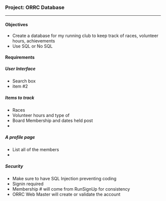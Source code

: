### Project: ORRC Database
***

#### Objectives
* Create a database for my running club to keep track of races, volunteer hours, achievements
* Use SQL or No SQL

#### Requirements

##### User Interface
* Search box
* item #2

##### Items to track
* Races
* Volunteer hours and type of 
* Board Membership and dates held post
* 

##### A profile page
* List all of the members
* 


##### Security
* Make sure to have SQL Injection preventing coding
* Signin required
* Membership # will come from RunSignUp for consistency
* ORRC Web Master will create or validate the account
